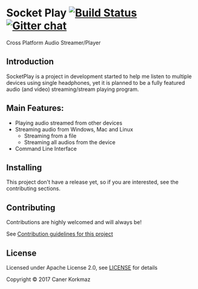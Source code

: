 # Socket Play [![Build Status](https://travis-ci.org/Kausta/SocketPlay.svg?branch=master)](https://travis-ci.org/Kausta/SocketPlay)[![Gitter chat](https://badges.gitter.im/Kausta/SocketPlay.png)](https://gitter.im/SocketPlay/Lobby?utm_source=share-link&utm_medium=link&utm_campaign=share-link)

Cross Platform Audio Streamer/Player

## Introduction

SocketPlay is a project in development started to help me listen to multiple devices using 
single headphones, yet it is planned to be a fully featured audio (and video) 
streaming/stream playing program.

## Main Features:
 * Playing audio streamed from other devices
 * Streaming audio from Windows, Mac and Linux
    * Streaming from a file
    * Streaming all audios from the device
 * Command Line Interface
 
 ## Installing
 
 This project don't have a release yet, so if you are interested, see the contributing sections.
 
 ## Contributing
 
Contributions are highly welcomed and will always be! 

See [Contribution guidelines for this project](CONTRIBUTING.md)
 
 ## License 
 Licensed under Apache License 2.0, see [LICENSE](LICENSE) for details
 
 Copyright © 2017 Caner Korkmaz
